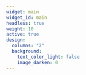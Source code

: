```yaml
---
widget: main
widget_id: main
headless: true
weight: 10
active: true
design:
  columns: "2"
  background:
    text_color_light: false
    image_darken: 0
---
```

